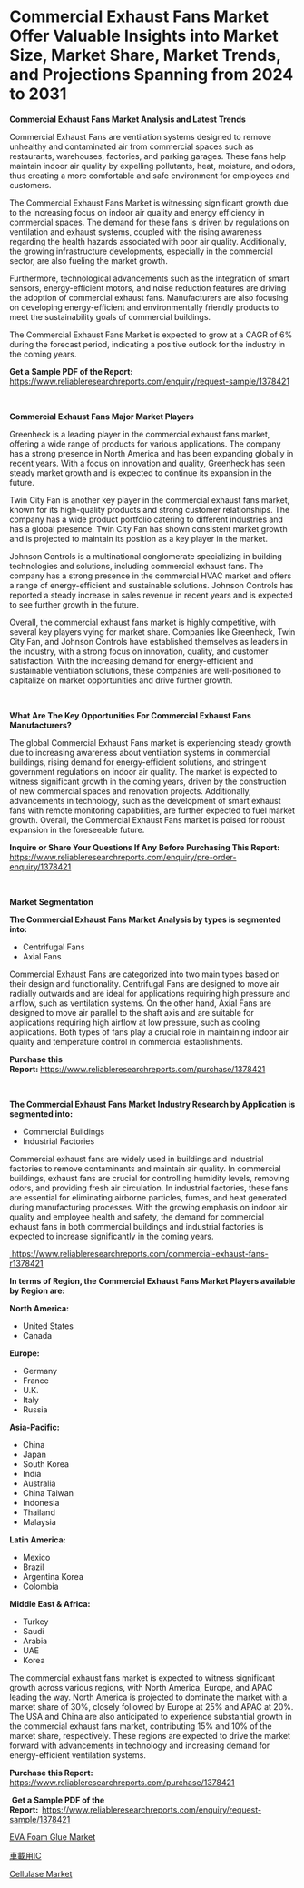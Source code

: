 <p><h1>Commercial Exhaust Fans Market Offer Valuable Insights into Market Size, Market Share, Market Trends, and Projections Spanning from 2024 to 2031</h1></p><p><strong>Commercial Exhaust Fans Market Analysis and Latest Trends</strong></p>
<p><p>Commercial Exhaust Fans are ventilation systems designed to remove unhealthy and contaminated air from commercial spaces such as restaurants, warehouses, factories, and parking garages. These fans help maintain indoor air quality by expelling pollutants, heat, moisture, and odors, thus creating a more comfortable and safe environment for employees and customers.</p><p>The Commercial Exhaust Fans Market is witnessing significant growth due to the increasing focus on indoor air quality and energy efficiency in commercial spaces. The demand for these fans is driven by regulations on ventilation and exhaust systems, coupled with the rising awareness regarding the health hazards associated with poor air quality. Additionally, the growing infrastructure developments, especially in the commercial sector, are also fueling the market growth.</p><p>Furthermore, technological advancements such as the integration of smart sensors, energy-efficient motors, and noise reduction features are driving the adoption of commercial exhaust fans. Manufacturers are also focusing on developing energy-efficient and environmentally friendly products to meet the sustainability goals of commercial buildings.</p><p>The Commercial Exhaust Fans Market is expected to grow at a CAGR of 6% during the forecast period, indicating a positive outlook for the industry in the coming years.</p></p>
<p><strong>Get a Sample PDF of the Report:&nbsp;</strong> <a href="https://www.reliableresearchreports.com/enquiry/request-sample/1378421">https://www.reliableresearchreports.com/enquiry/request-sample/1378421</a></p>
<p>&nbsp;</p>
<p><strong>Commercial Exhaust Fans Major Market Players</strong></p>
<p><p>Greenheck is a leading player in the commercial exhaust fans market, offering a wide range of products for various applications. The company has a strong presence in North America and has been expanding globally in recent years. With a focus on innovation and quality, Greenheck has seen steady market growth and is expected to continue its expansion in the future.</p><p>Twin City Fan is another key player in the commercial exhaust fans market, known for its high-quality products and strong customer relationships. The company has a wide product portfolio catering to different industries and has a global presence. Twin City Fan has shown consistent market growth and is projected to maintain its position as a key player in the market.</p><p>Johnson Controls is a multinational conglomerate specializing in building technologies and solutions, including commercial exhaust fans. The company has a strong presence in the commercial HVAC market and offers a range of energy-efficient and sustainable solutions. Johnson Controls has reported a steady increase in sales revenue in recent years and is expected to see further growth in the future.</p><p>Overall, the commercial exhaust fans market is highly competitive, with several key players vying for market share. Companies like Greenheck, Twin City Fan, and Johnson Controls have established themselves as leaders in the industry, with a strong focus on innovation, quality, and customer satisfaction. With the increasing demand for energy-efficient and sustainable ventilation solutions, these companies are well-positioned to capitalize on market opportunities and drive further growth.</p></p>
<p>&nbsp;</p>
<p><strong>What Are The Key Opportunities For Commercial Exhaust Fans Manufacturers?</strong></p>
<p><p>The global Commercial Exhaust Fans market is experiencing steady growth due to increasing awareness about ventilation systems in commercial buildings, rising demand for energy-efficient solutions, and stringent government regulations on indoor air quality. The market is expected to witness significant growth in the coming years, driven by the construction of new commercial spaces and renovation projects. Additionally, advancements in technology, such as the development of smart exhaust fans with remote monitoring capabilities, are further expected to fuel market growth. Overall, the Commercial Exhaust Fans market is poised for robust expansion in the foreseeable future.</p></p>
<p><strong>Inquire or Share Your Questions If Any Before Purchasing This Report:</strong> <a href="https://www.reliableresearchreports.com/enquiry/pre-order-enquiry/1378421">https://www.reliableresearchreports.com/enquiry/pre-order-enquiry/1378421</a></p>
<p>&nbsp;</p>
<p><strong>Market Segmentation</strong></p>
<p><strong>The Commercial Exhaust Fans Market Analysis by types is segmented into:</strong></p>
<p><ul><li>Centrifugal Fans</li><li>Axial Fans</li></ul></p>
<p><p>Commercial Exhaust Fans are categorized into two main types based on their design and functionality. Centrifugal Fans are designed to move air radially outwards and are ideal for applications requiring high pressure and airflow, such as ventilation systems. On the other hand, Axial Fans are designed to move air parallel to the shaft axis and are suitable for applications requiring high airflow at low pressure, such as cooling applications. Both types of fans play a crucial role in maintaining indoor air quality and temperature control in commercial establishments.</p></p>
<p><strong>Purchase this Report:&nbsp;</strong><a href="https://www.reliableresearchreports.com/purchase/1378421">https://www.reliableresearchreports.com/purchase/1378421</a></p>
<p>&nbsp;</p>
<p><strong>The Commercial Exhaust Fans Market Industry Research by Application is segmented into:</strong></p>
<p><ul><li>Commercial Buildings</li><li>Industrial Factories</li></ul></p>
<p><p>Commercial exhaust fans are widely used in buildings and industrial factories to remove contaminants and maintain air quality. In commercial buildings, exhaust fans are crucial for controlling humidity levels, removing odors, and providing fresh air circulation. In industrial factories, these fans are essential for eliminating airborne particles, fumes, and heat generated during manufacturing processes. With the growing emphasis on indoor air quality and employee health and safety, the demand for commercial exhaust fans in both commercial buildings and industrial factories is expected to increase significantly in the coming years.</p></p>
<p><a href="https://www.reliableresearchreports.com/commercial-exhaust-fans-r1378421">&nbsp;https://www.reliableresearchreports.com/commercial-exhaust-fans-r1378421</a></p>
<p><strong>In terms of Region, the Commercial Exhaust Fans Market Players available by Region are:</strong></p>
<p>
    <p> <strong> North America: </strong>
        <ul>
            <li>United States</li>
            <li>Canada</li>
        </ul>
        </p> 
    <p> <strong> Europe: </strong>
        <ul>
            <li>Germany</li>
            <li>France</li>
            <li>U.K.</li>
            <li>Italy</li>
            <li>Russia</li>
        </ul>
        </p> 
    <p> <strong> Asia-Pacific: </strong>
        <ul>
            <li>China</li>
            <li>Japan</li>
            <li>South Korea</li>
            <li>India</li>
            <li>Australia</li>
            <li>China Taiwan</li>
            <li>Indonesia</li>
            <li>Thailand</li>
            <li>Malaysia</li>
        </ul>
        </p> 
    <p> <strong> Latin America: </strong>
        <ul>
            <li>Mexico</li>
            <li>Brazil</li>
            <li>Argentina Korea</li>
            <li>Colombia</li>
        </ul>
        </p> 
    <p> <strong> Middle East & Africa: </strong>
        <ul>
            <li>Turkey</li>
            <li>Saudi</li>
            <li>Arabia</li>
            <li>UAE</li>
            <li>Korea</li>
        </ul>
    </p>
    </p>
<p><p>The commercial exhaust fans market is expected to witness significant growth across various regions, with North America, Europe, and APAC leading the way. North America is projected to dominate the market with a market share of 30%, closely followed by Europe at 25% and APAC at 20%. The USA and China are also anticipated to experience substantial growth in the commercial exhaust fans market, contributing 15% and 10% of the market share, respectively. These regions are expected to drive the market forward with advancements in technology and increasing demand for energy-efficient ventilation systems.</p></p>
<p><strong>Purchase this Report: </strong><a href="https://www.reliableresearchreports.com/purchase/1378421">https://www.reliableresearchreports.com/purchase/1378421</a></p>
<p>&nbsp;<strong>Get a Sample PDF of the Report:&nbsp;&nbsp;</strong><a href="https://www.reliableresearchreports.com/enquiry/request-sample/1378421">https://www.reliableresearchreports.com/enquiry/request-sample/1378421</a></p>
<p><strong></strong></p>
<p><p><a href="https://www.linkedin.com/pulse/insights-eva-foam-glue-market-size-analysing-share-trends-dwpee?trackingId=9mcSdFhK3uJ15hVnZVr%2BaQ%3D%3D">EVA Foam Glue Market</a></p><p><a href="https://medium.com/@carllane655/%E8%87%AA%E5%8B%95%E8%BB%8Aic%E5%B8%82%E5%A0%B4-2031%E5%B9%B4%E3%81%BE%E3%81%A7%E3%81%AE%E3%83%88%E3%83%AC%E3%83%B3%E3%83%89-%E4%BA%88%E6%B8%AC-%E7%AB%B6%E4%BA%89%E5%88%86%E6%9E%90-84e77f8b5668">車載用IC</a></p><p><a href="https://www.linkedin.com/pulse/cellulase-market-insights-players-forecast-till-2031-6qaqe?trackingId=NA1ZrTQH3HC%2FONHPQqAkfw%3D%3D">Cellulase Market</a></p></p>